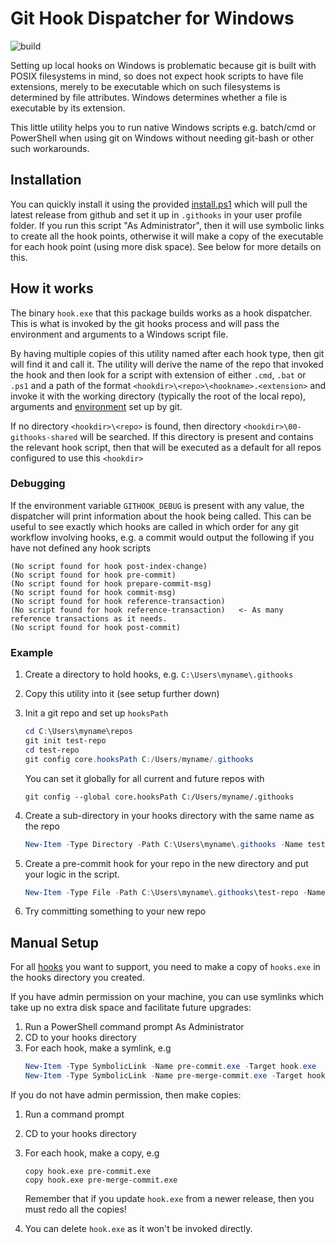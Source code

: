 # Git Hook Dispatcher for Windows


![build](https://img.shields.io/github/actions/workflow/status/fireflycons/git-hook-dispatcher/build_test.yml)

Setting up local hooks on Windows is problematic because git is built with POSIX filesystems in mind, so does not expect hook scripts to have file extensions, merely to be executable which on such filesystems is determined by file attributes. Windows determines whether a file is executable by its extension.

This little utility helps you to run native Windows scripts e.g. batch/cmd or PowerShell when using git on Windows without needing git-bash or other such workarounds.

## Installation

You can quickly install it using the provided [install.ps1](./install.ps1) which will pull the latest release from github and set it up in `.githooks` in your user profile folder. If you run this script "As Administrator", then it will use symbolic links to create all the hook points, otherwise it will make a copy of the executable for each hook point (using more disk space). See below for more details on this.

## How it works

The binary `hook.exe` that this package builds works as a hook dispatcher. This is what is invoked by the git hooks process and will pass the environment and arguments to a Windows script file.

By having multiple copies of this utility named after each hook type, then git will find it and call it. The utility will derive the name of the repo that invoked the hook and then look for a script with extension of either `.cmd`, `.bat` or `.ps1` and a path of the format `<hookdir>\<repo>\<hookname>.<extension>` and invoke it with the working directory (typically the root of the local repo), arguments and [environment](https://git-scm.com/book/en/v2/Git-Internals-Environment-Variables) set up by git.

If no directory `<hookdir>\<repo>` is found, then directory `<hookdir>\00-githooks-shared` will be searched. If this directory is present and contains the relevant hook script, then that will be executed as a default for all repos configured to use this `<hookdir>`

### Debugging

If the environment variable `GITHOOK_DEBUG` is present with any value, the dispatcher will print information about the hook being called. This can be useful to see exactly which hooks are called in which order for any git workflow involving hooks, e.g. a commit would output the following if you have not defined any hook scripts

```
(No script found for hook post-index-change)
(No script found for hook pre-commit)
(No script found for hook prepare-commit-msg)
(No script found for hook commit-msg)
(No script found for hook reference-transaction)
(No script found for hook reference-transaction)   <- As many reference transactions as it needs.
(No script found for hook post-commit)
```

### Example

1. Create a directory to hold hooks, e.g. `C:\Users\myname\.githooks`
1. Copy this utility into it (see setup further down)
1. Init a git repo and set up `hooksPath`
    ```powershell
    cd C:\Users\myname\repos
    git init test-repo
    cd test-repo
    git config core.hooksPath C:/Users/myname/.githooks
    ```

    You can set it globally for all current and future repos with

    ```
    git config --global core.hooksPath C:/Users/myname/.githooks
    ```

1. Create a sub-directory in your hooks directory with the same name as the repo
    ```powershell
    New-Item -Type Directory -Path C:\Users\myname\.githooks -Name test-repo
    ```
1. Create a pre-commit hook for your repo in the new directory and put your logic in the script.
    ```powershell
    New-Item -Type File -Path C:\Users\myname\.githooks\test-repo -Name pre-commit.ps1
    ```
1. Try committing something to your new repo

## Manual Setup

For all [hooks](https://git-scm.com/docs/githooks#_hooks) you want to support, you need to make a copy of `hooks.exe` in the hooks directory you created.

If you have admin permission on your machine, you can use symlinks which take up no extra disk space and facilitate future upgrades:

1. Run a PowerShell command prompt As Administrator
1. CD to your hooks directory
1. For each hook, make a symlink, e.g
    ```powershell
    New-Item -Type SymbolicLink -Name pre-commit.exe -Target hook.exe
    New-Item -Type SymbolicLink -Name pre-merge-commit.exe -Target hook.exe
    ```

If you do not have admin permission, then make copies:

1. Run a command prompt
1. CD to your hooks directory
1. For each hook, make a copy, e.g
    ```dos
    copy hook.exe pre-commit.exe
    copy hook.exe pre-merge-commit.exe
    ```

    Remember that if you update `hook.exe` from a newer release, then you must redo all the copies!
1. You can delete `hook.exe` as it won't be invoked directly.


